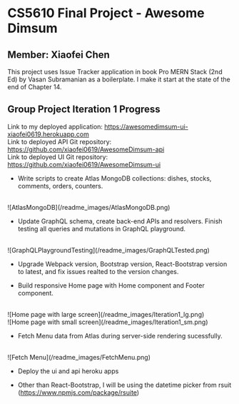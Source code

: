 # CS5610 Final Project - Awesome Dimsum
## Member: Xiaofei Chen
This project uses Issue Tracker application in book Pro MERN Stack (2nd Ed) by Vasan Subramanian as a boilerplate. I make it start at the state of the end of Chapter 14.

## Group Project Iteration 1 Progress
Link to my deployed application: 
https://awesomedimsum-ui-xiaofei0619.herokuapp.com
<br/>
Link to deployed API Git repository:
<br/>
https://github.com/xiaofei0619/AwesomeDimsum-api
<br/>
Link to deployed UI Git repository:
<br/>
https://github.com/xiaofei0619/AwesomeDimsum-ui
<br/>

- Write scripts to create Atlas MongoDB collections: dishes, stocks, comments, orders, counters.
<br/>
![AtlasMongoDB](/readme_images/AtlasMongoDB.png)
<br />

- Update GraphQL schema, create back-end APIs and resolvers. Finish testing all queries and mutations in GraphQL playground.
<br/>
![GraphQLPlaygroundTesting](/readme_images/GraphQLTested.png)
<br />

- Upgrade Webpack version, Bootstrap version, React-Bootstrap version to latest, and fix issues realted to the version changes.

- Build responsive Home page with Home component and Footer component.
<br/>
![Home page with large screen](/readme_images/Iteration1_lg.png)
<br />
![Home page with small screen](/readme_images/Iteration1_sm.png)
<br />

- Fetch Menu data from Atlas during server-side rendering sucessfully.
<br />
![Fetch Menu](/readme_images/FetchMenu.png)
<br />

- Deploy the ui and api heroku apps

- Other than React-Bootstrap, I will be using the datetime picker from rsuit (https://www.npmjs.com/package/rsuite)
